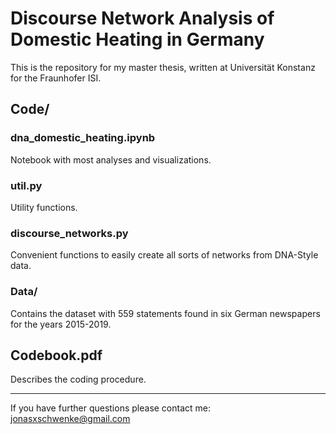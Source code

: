 # Discourse Network Analysis of Domestic Heating in Germany
This is the repository for my master thesis, written at Universität Konstanz for the Fraunhofer ISI.

## Code/

### dna_domestic_heating.ipynb
Notebook with most analyses and visualizations.

### util.py
Utility functions.

### discourse_networks.py
Convenient functions to easily create all sorts of networks from DNA-Style data.

### Data/
Contains the dataset with 559 statements found in six German newspapers
for the years 2015-2019.

## Codebook.pdf
Describes the coding procedure.

---
If you have further questions please contact me: jonasxschwenke@gmail.com

